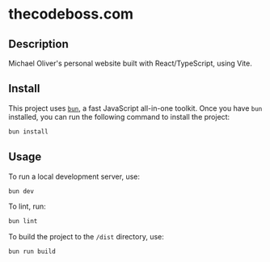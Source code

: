 # thecodeboss.com

## Description

Michael Oliver's personal website built with React/TypeScript, using Vite.

## Install

This project uses [`bun`](https://bun.sh/), a fast JavaScript all-in-one toolkit. Once you have `bun` installed, you can run the following command to install the project:

```sh
bun install
```

## Usage

To run a local development server, use:

```sh
bun dev
```

To lint, run:

```sh
bun lint
```

To build the project to the `/dist` directory, use:

```sh
bun run build
```
